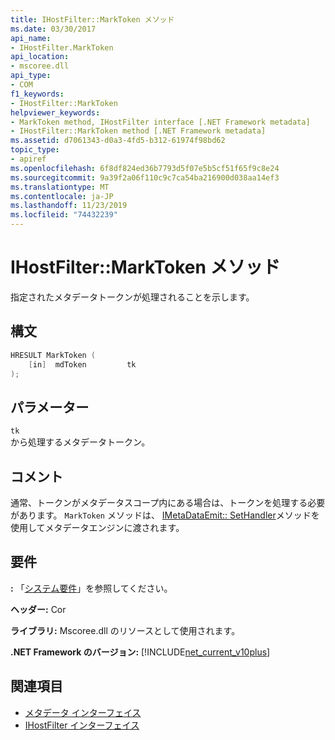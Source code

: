 ```yaml
---
title: IHostFilter::MarkToken メソッド
ms.date: 03/30/2017
api_name:
- IHostFilter.MarkToken
api_location:
- mscoree.dll
api_type:
- COM
f1_keywords:
- IHostFilter::MarkToken
helpviewer_keywords:
- MarkToken method, IHostFilter interface [.NET Framework metadata]
- IHostFilter::MarkToken method [.NET Framework metadata]
ms.assetid: d7061343-d0a3-4fd5-b312-61974f98bd62
topic_type:
- apiref
ms.openlocfilehash: 6f8df824ed36b7793d5f07e5b5cf51f65f9c8e24
ms.sourcegitcommit: 9a39f2a06f110c9c7ca54ba216900d038aa14ef3
ms.translationtype: MT
ms.contentlocale: ja-JP
ms.lasthandoff: 11/23/2019
ms.locfileid: "74432239"
---
```

# <a name="ihostfiltermarktoken-method"></a>IHostFilter::MarkToken メソッド
指定されたメタデータトークンが処理されることを示します。  
  
## <a name="syntax"></a>構文  
  
```cpp  
HRESULT MarkToken (  
    [in]  mdToken         tk  
);  
```  
  
## <a name="parameters"></a>パラメーター  
 `tk`  
 から処理するメタデータトークン。  
  
## <a name="remarks"></a>コメント  
 通常、トークンがメタデータスコープ内にある場合は、トークンを処理する必要があります。 `MarkToken` メソッドは、 [IMetaDataEmit:: SetHandler](../../../../docs/framework/unmanaged-api/metadata/imetadataemit-sethandler-method.md)メソッドを使用してメタデータエンジンに渡されます。  
  
## <a name="requirements"></a>要件  
 **:** 「[システム要件](../../../../docs/framework/get-started/system-requirements.md)」を参照してください。  
  
 **ヘッダー:** Cor  
  
 **ライブラリ:** Mscoree.dll のリソースとして使用されます。  
  
 **.NET Framework のバージョン:** [!INCLUDE[net_current_v10plus](../../../../includes/net-current-v10plus-md.md)]  
  
## <a name="see-also"></a>関連項目

- [メタデータ インターフェイス](../../../../docs/framework/unmanaged-api/metadata/metadata-interfaces.md)
- [IHostFilter インターフェイス](../../../../docs/framework/unmanaged-api/metadata/ihostfilter-interface.md)
